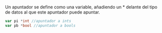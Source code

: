 Un apuntador se define como una variable, añadiendo un * delante del tipo de datos al que este apuntador puede apuntar. 
```go
var pi *int //apuntador a ints
var pb *bool //apuntador a bools
```

